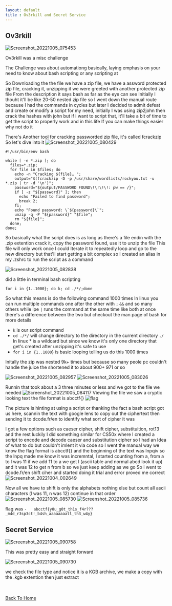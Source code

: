 ```yaml
---
layout: default
title : Ov3rkill and Secret Service
---
```


## Ov3rkill
![Screenshot_20221005_075453](https://user-images.githubusercontent.com/24994796/194021063-c84c9fcb-8897-43ce-8af7-cd6ace924649.png)

Ov3rkill was a misc challenge

The Challenge was about automationg basically, laying emphasis on your need to know about bash scripting or any scripting at 

So Downloading the the file we have a zip file, we have a assword protected zip file, cracking it, unzipping it we were greeted with another protected zip file 
From the description it says bash as far as the eye can see
Initially I thouht it'll be like 20-50 nested zip file so I went down the manual route because I had the commands in cycles but later I decided to admit defeat and create or modify a script for my need, initially I was using zip2john then crack the hashes with john but if i want to script that, it'll take a bit of time to get the script to properly work and in this life If you can make things easier why not do it

There's Another tool for cracking passworded zip file, it's called fcrackzip
So let's dive into it
![Screenshot_20221005_080429](https://user-images.githubusercontent.com/24994796/194021396-57c66a96-35cf-4438-8f3a-04f7d74732d9.png)

```
#!/usr/bin/env bash

while [ -e *.zip ]; do
  files=*.zip;
  for file in $files; do
    echo -n "Cracking ${file}… ";
    output="$(fcrackzip -D -p /usr/share/wordlists/rockyou.txt -u *.zip | tr -d '\n')";
    password="${output/PASSWORD FOUND\!\!\!\!: pw == /}";
    if [ -z "${password}" ]; then
      echo "Failed to find password";
      break 2;
    fi;
    echo "Found password: \`${password}\`";
    unzip -q -P "${password}" "$file";
    rm "${file}";
  done;
done;

```

So basically what the script does is as long as there's a file endin with the .zip extention crack it, copy the password found, use it to unzip the file 
This file will only work once I could Iterate it to repeatedly loop and go to the new directory but that'll start getting a bit complex so I created an alias in my .zshrc to run the script as a command

![Screenshot_20221005_082838](https://user-images.githubusercontent.com/24994796/194021509-8961db83-c495-41e7-819a-6ca69411ba8c.png)


did a little in terminal bash scripting 
```
for i in {1..1000}; do k; cd ./*/;done
```
So what this means is do the following command 1000 times
In linux you can run multiple commands one after the other with `;` `&&`
and so many others while ipe `|` runs the command at the same time like both at once there's a difference between the two but checkout the man page of bash for more details

- `k` is our script command
- `cd ./*/` will change directory to the directory in the current directory `./` In linux * is a wildcard but since we know it's only one directory that get's created after unzipping it's safe to use
- `for i in {1..1000`} is basic looping telling us do this 1000 times

Initally the zip was nested 9k+ times but because so many peole pc couldn't handle the juice the shortened it to about 900+ 971 or so

![Screenshot_20221005_082957](https://user-images.githubusercontent.com/24994796/194021600-9d9c483f-9445-4f55-82e4-095d43e62d33.png)
![Screenshot_20221005_083026](https://user-images.githubusercontent.com/24994796/194021612-f58f6a6e-e39a-485f-8735-41c0f3629a7f.png)

Runnin that took about a 3 three minutes or less and we got to the file we needed
![Screenshot_20221005_084117](https://user-images.githubusercontent.com/24994796/194021711-78b6a9bb-b3e2-49af-b3e8-95beebdb800b.png)
Viewing the file we saw a cryptic looking text 
the file format is abcctf{}
![flag](https://user-images.githubusercontent.com/24994796/194021823-8a965775-46e4-47fe-9c06-c75e89a56f38.png)

The picture is hinting at using a script or thanking the fact a bash script got us here, scannin the text with google lens to copy out the ciphertext then sending it to dcode.fr/en to identify what sort of cipher it was

I got a few options such as caeser cipher, shift cipher, substituition, rot13 and the rest
luckily I did something similar for CS50x where I created a script to encode and decode caeser and substitution cipher so I had an Idea of what to do but couldn't imlent it via code so I went the manual way
we know the flag format is abcctf{} and the beginning of the text was lnpqiv so the lnpq made me know it was incremntal, I started counting from a, from a to l was 11 if we add 11 to a we get l (ascii table and normal abcd look it up) and it was 12 to get n from b so we just keep adding as we go
So i went to dcode.fr/en shift ciher and started doing it trial and error proved me correct
![Screenshot_20221004_002649](https://user-images.githubusercontent.com/24994796/194021949-dbafedb5-62bb-457c-a8b4-45583bbd7fac.png)

Now all we have to shift is only the alphabets nothing else but count all ascii characters (l was 11, n was 12) continue in that order
![Screenshot_20221005_085730](https://user-images.githubusercontent.com/24994796/194022066-066c275b-2af0-45e7-9cbb-161ec88b1135.png)
![Screenshot_20221005_085736](https://user-images.githubusercontent.com/24994796/194022099-6c120e4e-a6a4-4459-9901-e3714fbbd61c.png)

flag was `-   abcctf{y0u_g0t_th1s_f4r???_m4d_r3sp3ct!_b4sh_aaaaaaaall_th3_w4y}`

## Secret Service

![Screenshot_20221005_090758](https://user-images.githubusercontent.com/24994796/194022419-2358a6bc-6c69-4521-86df-400f6c3299da.png)

This was pretty easy and straight forward 

![Screenshot_20221005_090730](https://user-images.githubusercontent.com/24994796/194022457-69d70ec8-b410-4b42-9975-44394f62b7e5.png)


we check the file type and notice it is a KGB archive, we make a copy with the .kgb extention then just extract

<br> <br>
[Back To Home](../../index.md)
<br>
